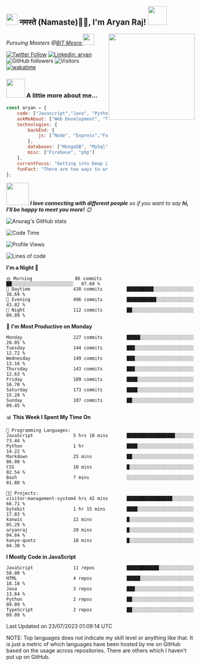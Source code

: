 <h2><img src="https://emojis.slackmojis.com/emojis/images/1531849430/4246/blob-sunglasses.gif?1531849430" width="30"/> नमस्ते (Namaste)🙏🏻, I'm Aryan Raj! <img src="https://media.giphy.com/media/12oufCB0MyZ1Go/giphy.gif" width="50"></h2>
<img align='right' src="https://media.giphy.com/media/M9gbBd9nbDrOTu1Mqx/giphy.gif" width="230">
<p><em>Pursuing Masters @<a href="https://bitmesra.ac.in/">BIT Mesra
</a><img src="https://media.giphy.com/media/WUlplcMpOCEmTGBtBW/giphy.gif" width="30"> 
</em></p>



[![Twitter Follow](https://img.shields.io/twitter/follow/desikiteretsu_?label=Follow)](https://twitter.com/intent/follow?screen_name=desikiteretsu_)
[![Linkedin: aryan](https://img.shields.io/badge/-aryan-blue?style=flat-square&logo=Linkedin&logoColor=white&link=https://www.linkedin.com/in/aryanraj24/)](https://www.linkedin.com/in/aryanraj24/)
![GitHub followers](https://img.shields.io/github/followers/aryan-139?label=Follow&style=social)
![Visitors](https://api.visitorbadge.io/api/visitors?path=https%3A%2F%2Fgithub.com%2Faryan-139&label=Visitors&countColor=%23263759&style=flat-square)
[![wakatime](https://wakatime.com/badge/user/5446e67c-4821-4850-b367-db5dd1d04c31.svg)](https://wakatime.com/@5446e67c-4821-4850-b367-db5dd1d04c31)

### <img src="https://media.giphy.com/media/VgCDAzcKvsR6OM0uWg/giphy.gif" width="50"> A little more about me...  

```javascript
const aryan = {
    code: ["Javascript","Java", "Python","C++"],
    askMeAbout: ["Web Development", "Technology", "Business", "Social Media"],
    technologies: {
        backEnd: {
            js: ["Node", "Express","FastAPI","Python"],
        },
        databases: ["MongoDB", "MySql", "sqlite"],
        misc: ["Firebase", "php"]
    },
    currentFocus: "Getting into Deep Learning",
    funFact: "There are two ways to write error-free programs; only the third one works"
};
```

<img src="https://media.giphy.com/media/LnQjpWaON8nhr21vNW/giphy.gif" width="60"> <em><b>I love connecting with different people</b> so if you want to say <b>hi, I'll be happy to meet you more!</b> 😊</em>

![Anurag's GitHub stats](https://github-readme-stats.vercel.app/api?username=aryan-139&show_icons=true&theme=dracula)

<!--START_SECTION:waka-->
![Code Time](http://img.shields.io/badge/Code%20Time-37%20hrs%2020%20mins-blue)

![Profile Views](http://img.shields.io/badge/Profile%20Views-0-blue)

![Lines of code](https://img.shields.io/badge/From%20Hello%20World%20I%27ve%20Written-613.1%20thousand%20lines%20of%20code-blue)

**I'm a Night 🦉** 

```text
🌞 Morning                86 commits          ██░░░░░░░░░░░░░░░░░░░░░░░   07.60 % 
🌆 Daytime                438 commits         ██████████░░░░░░░░░░░░░░░   38.69 % 
🌃 Evening                496 commits         ███████████░░░░░░░░░░░░░░   43.82 % 
🌙 Night                  112 commits         ██░░░░░░░░░░░░░░░░░░░░░░░   09.89 % 
```
📅 **I'm Most Productive on Monday** 

```text
Monday                   227 commits         █████░░░░░░░░░░░░░░░░░░░░   20.05 % 
Tuesday                  144 commits         ███░░░░░░░░░░░░░░░░░░░░░░   12.72 % 
Wednesday                149 commits         ███░░░░░░░░░░░░░░░░░░░░░░   13.16 % 
Thursday                 143 commits         ███░░░░░░░░░░░░░░░░░░░░░░   12.63 % 
Friday                   189 commits         ████░░░░░░░░░░░░░░░░░░░░░   16.70 % 
Saturday                 173 commits         ████░░░░░░░░░░░░░░░░░░░░░   15.28 % 
Sunday                   107 commits         ██░░░░░░░░░░░░░░░░░░░░░░░   09.45 % 
```


📊 **This Week I Spent My Time On** 

```text
💬 Programming Languages: 
JavaScript               5 hrs 10 mins       ██████████████████░░░░░░░   73.44 % 
Python                   1 hr                ████░░░░░░░░░░░░░░░░░░░░░   14.22 % 
Markdown                 25 mins             ██░░░░░░░░░░░░░░░░░░░░░░░   06.09 % 
CSS                      10 mins             █░░░░░░░░░░░░░░░░░░░░░░░░   02.54 % 
Bash                     7 mins              ░░░░░░░░░░░░░░░░░░░░░░░░░   01.80 % 

🐱‍💻 Projects: 
visitor-management-system4 hrs 42 mins       █████████████████░░░░░░░░   66.71 % 
bytebit                  1 hr 15 mins        ████░░░░░░░░░░░░░░░░░░░░░   17.83 % 
kanwis                   22 mins             █░░░░░░░░░░░░░░░░░░░░░░░░   05.29 % 
aryanraj                 20 mins             █░░░░░░░░░░░░░░░░░░░░░░░░   04.84 % 
kanye-quotz              18 mins             █░░░░░░░░░░░░░░░░░░░░░░░░   04.30 % 
```

**I Mostly Code in JavaScript** 

```text
JavaScript               11 repos            ████████████░░░░░░░░░░░░░   50.00 % 
HTML                     4 repos             █████░░░░░░░░░░░░░░░░░░░░   18.18 % 
Java                     3 repos             ███░░░░░░░░░░░░░░░░░░░░░░   13.64 % 
Python                   2 repos             ██░░░░░░░░░░░░░░░░░░░░░░░   09.09 % 
TypeScript               2 repos             ██░░░░░░░░░░░░░░░░░░░░░░░   09.09 % 
```




 Last Updated on 23/07/2023 01:09:14 UTC
<!--END_SECTION:waka-->


NOTE: Top languages does not indicate my skill level or anything like that. It is just a metric of which languages have been hosted by me on GitHub based on the usage across repositories. There are others which I haven't put up on GitHub.
